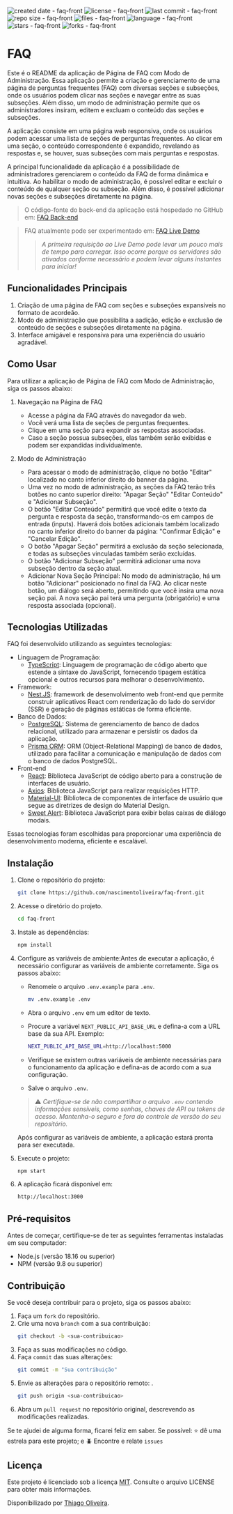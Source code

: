 ![created date - faq-front](https://img.shields.io/date/1689562800?color=007ec6&label=created&style=flat-square)
![license - faq-front](https://img.shields.io/github/license/nascimentoliveira/faq-front?color=007ec6&style=flat-square)
![last commit - faq-front](https://img.shields.io/github/last-commit/nascimentoliveira/faq-front?color=007ec6&style=flat-square)
![repo size - faq-front](https://img.shields.io/github/repo-size/nascimentoliveira/faq-front?color=007ec6&style=flat-square)
![files - faq-front](https://img.shields.io/github/directory-file-count/nascimentoliveira/faq-front?color=007ec6&style=flat-square)
![language - faq-front](https://img.shields.io/github/languages/top/nascimentoliveira/faq-front?color=007ec6&style=flat-square)
![stars - faq-front](https://img.shields.io/github/stars/nascimentoliveira/faq-front?color=007ec6&style=flat-square)
![forks - faq-front](https://img.shields.io/github/forks/nascimentoliveira/faq-front?color=007ec6&style=flat-square)

# FAQ

Este é o README da aplicação de Página de FAQ com Modo de Administração. Essa aplicação permite a criação e gerenciamento de uma página de perguntas frequentes (FAQ) com diversas seções e subseções, onde os usuários podem clicar nas seções e navegar entre as suas subseções. Além disso, um modo de administração permite que os administradores insiram, editem e excluam o conteúdo das seções e subseções.

A aplicação consiste em uma página web responsiva, onde os usuários podem acessar uma lista de seções de perguntas frequentes. Ao clicar em uma seção, o conteúdo correspondente é expandido, revelando as respostas e, se houver, suas subseções com mais perguntas e respostas.

A principal funcionalidade da aplicação é a possibilidade de administradores gerenciarem o conteúdo da FAQ de forma dinâmica e intuitiva. Ao habilitar o modo de administração, é possível editar e excluir o conteúdo de qualquer seção ou subseção. Além disso, é possível adicionar novas seções e subseções diretamente na página.

> O código-fonte do back-end da aplicação está hospedado no GitHub em: [FAQ Back-end](https://github.com/nascimentoliveira/faq-back)

> FAQ atualmente pode ser experimentado em: [FAQ Live Demo](https://faq-front-nascimentoliveira.vercel.app/)
>
>> *A primeira requisição ao Live Demo pode levar um pouco mais de tempo para carregar. Isso ocorre porque os servidores são ativados conforme necessário e podem levar alguns instantes para iniciar!*
>>

## Funcionalidades Principais

1. Criação de uma página de FAQ com seções e subseções expansíveis no formato de acordeão.
2. Modo de administração que possibilita a aadição, edição e exclusão de conteúdo de seções e subseções diretamente na página.
3. Interface amigável e responsiva para uma experiência do usuário agradável.

## Como Usar

Para utilizar a aplicação de Página de FAQ com Modo de Administração, siga os passos abaixo:

1. Navegação na Página de FAQ

   - Acesse a página da FAQ através do navegador da web.
   - Você verá uma lista de seções de perguntas frequentes.
   - Clique em uma seção para expandir as respostas associadas.
   - Caso a seção possua subseções, elas também serão exibidas e podem ser expandidas individualmente.
2. Modo de Administração

   - Para acessar o modo de administração, clique no botão "Editar" localizado no canto inferior direito do banner da página.
   - Uma vez no modo de administração, as seções da FAQ terão três botões no canto superior direito: "Apagar Seção" "Editar Conteúdo" e "Adicionar Subseção".
   - O botão "Editar Conteúdo" permitirá que você edite o texto da pergunta e resposta da seção, transformando-os em campos de entrada (inputs). Haverá dois botões adicionais também localizado no canto inferior direito do banner da página: "Confirmar Edição" e "Cancelar Edição".
   - O botão "Apagar Seção" permitirá a exclusão da seção selecionada, e todas as subseções vinculadas também serão excluídas.
   - O botão "Adicionar Subseção" permitirá adicionar uma nova subseção dentro da seção atual.
   - Adicionar Nova Seção Principal: No modo de administração, há um botão "Adicionar" posicionado no final da FAQ. Ao clicar neste botão, um diálogo será aberto, permitindo que você insira uma nova seção pai. A nova seção pai terá uma pergunta (obrigatório) e uma resposta associada (opcional).

## Tecnologias Utilizadas

FAQ foi desenvolvido utilizando as seguintes tecnologias:

- Linguagem de Programação:
  - [TypeScript](https://www.typescriptlang.org/): Linguagem de programação de código aberto que estende a sintaxe do JavaScript, fornecendo tipagem estática opcional e outros recursos para melhorar o desenvolvimento.
- Framework:
  - [Nest.JS](https://nestjs.com/): framework de desenvolvimento web front-end que permite construir aplicativos React com renderização do lado do servidor (SSR) e geração de páginas estáticas de forma eficiente.
- Banco de Dados:
  - [PostgreSQL](https://www.postgresql.org/about/): Sistema de gerenciamento de banco de dados relacional, utilizado para armazenar e persistir os dados da aplicação.
  - [Prisma ORM](https://www.prisma.io/): ORM (Object-Relational Mapping) de banco de dados, utilizado para facilitar a comunicação e manipulação de dados com o banco de dados PostgreSQL.
- Front-end
  - [React](https://react.dev/learn): Biblioteca JavaScript de código aberto para a construção de interfaces de usuário.
  - [Axios](https://axios-http.com/ptbr/docs/intro): Biblioteca JavaScript para realizar requisições HTTP.
  - [Material-UI](https://mui.com/): Biblioteca de componentes de interface de usuário que segue as diretrizes de design do Material Design.
  - [Sweet Alert](https://sweetalert2.github.io/): Biblioteca JavaScript para exibir belas caixas de diálogo modais.

Essas tecnologias foram escolhidas para proporcionar uma experiência de desenvolvimento moderna, eficiente e escalável.

## Instalação

1. Clone o repositório do projeto:

   ```bash
   git clone https://github.com/nascimentoliveira/faq-front.git
   ```
2. Acesse o diretório do projeto.

   ```bash
   cd faq-front
   ```
3. Instale as dependências:

   ```bash
   npm install
   ```
4. Configure as variáveis de ambiente:Antes de executar a aplicação, é necessário configurar as variáveis de ambiente corretamente. Siga os passos abaixo:

   - Renomeie o arquivo `.env.example` para `.env`.

     ```bash
     mv .env.example .env
     ```
   - Abra o arquivo `.env` em um editor de texto.
   - Procure a variável `NEXT_PUBLIC_API_BASE_URL` e defina-a com a URL base da sua API. Exemplo:

     ```bash
     NEXT_PUBLIC_API_BASE_URL=http://localhost:5000
     ```
   - Verifique se existem outras variáveis de ambiente necessárias para o funcionamento da aplicação e defina-as de acordo com a sua configuração.
   - Salve o arquivo `.env`.

   > ⚠️ *Certifique-se de não compartilhar o arquivo `.env` contendo informações sensíveis, como senhas, chaves de API ou tokens de acesso. Mantenha-o seguro e fora do controle de versão do seu repositório.*
   >

   Após configurar as variáveis de ambiente, a aplicação estará pronta para ser executada.
5. Execute o projeto:

   ```bash
   npm start
   ```
6. A aplicação ficará disponível em:

   ```bash
   http://localhost:3000
   ```

## Pré-requisitos

Antes de começar, certifique-se de ter as seguintes ferramentas instaladas em seu computador:

- Node.js (versão 18.16 ou superior)
- NPM (versão 9.8 ou superior)

## Contribuição

Se você deseja contribuir para o projeto, siga os passos abaixo:

1. Faça um `fork` do repositório.
2. Crie uma nova `branch` com a sua contribuição:
   ```bash
   git checkout -b <sua-contribuicao>
   ```
3. Faça as suas modificações  no código.
4. Faça `commit` das suas alterações:
   ```bash
   git commit -m "Sua contribuição"
   ```
5. Envie as alterações para o repositório remoto: .
   ```bash
   git push origin <sua-contribuicao>
   ```
6. Abra um `pull request` no repositório original, descrevendo as modificações realizadas.

Se te ajudei de alguma forma, ficarei feliz em saber. Se possível:
⭐️ dê uma estrela para este projeto; e
🪲 Encontre e relate `issues`

## Licença

Este projeto é licenciado sob a licença [MIT](https://choosealicense.com/licenses/mit/). Consulte o arquivo LICENSE para obter mais informações.

Disponibilizado por [Thiago Oliveira](https://www.linkedin.com/in/nascimentoliveira/).
